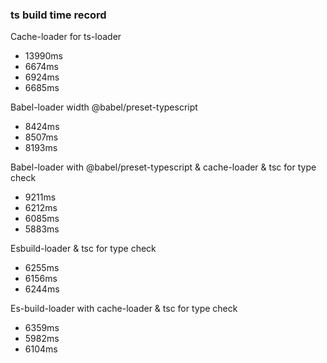 ### ts build time record

Cache-loader for ts-loader

- 13990ms
- 6674ms
- 6924ms
- 6685ms

Babel-loader width @babel/preset-typescript

- 8424ms
- 8507ms
- 8193ms

Babel-loader with @babel/preset-typescript & cache-loader & tsc for type check

- 9211ms
- 6212ms
- 6085ms
- 5883ms

Esbuild-loader & tsc for type check

- 6255ms
- 6156ms
- 6244ms

Es-build-loader with cache-loader & tsc for type check

- 6359ms
- 5982ms
- 6104ms
